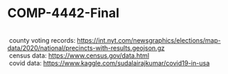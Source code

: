 # COMP-4442-Final
\
&nbsp;county voting records: https://int.nyt.com/newsgraphics/elections/map-data/2020/national/precincts-with-results.geojson.gz
\
&nbsp;census data: https://www.census.gov/data.html
\
&nbsp;covid data: https://www.kaggle.com/sudalairajkumar/covid19-in-usa

